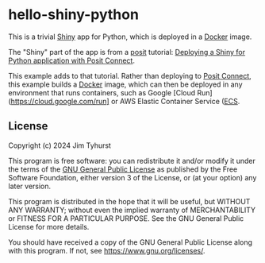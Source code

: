 # hello-shiny-python
This is a trivial [Shiny](https://shiny.posit.co/) app for Python, 
which is deployed in a [Docker](https://www.docker.com/) image.

The "Shiny" part of the app is from a [posit](https://posit.co/) tutorial:
[Deploying a Shiny for Python application with Posit Connect](https://posit.co/blog/deploying-a-shiny-for-python-application-with-posit-connect/).

This example adds to that tutorial. Rather than deploying to
[Posit Connect](https://posit.co/products/enterprise/connect/),
this example builds a [Docker](https://www.docker.com/) image,
which can then be deployed in any environment that runs containers,
such as Google [Cloud Run](https://cloud.google.com/run] or 
AWS Elastic Container Service ([ECS](https://aws.amazon.com/ecs/]).

## License
Copyright (c) 2024 Jim Tyhurst

This program is free software: you can redistribute it and/or modify
it under the terms of the
[GNU General Public License](https://www.gnu.org/licenses/)
as published by the Free Software Foundation, either version 3 of the License,
or (at your option) any later version.

This program is distributed in the hope that it will be useful,
but WITHOUT ANY WARRANTY; without even the implied warranty of
MERCHANTABILITY or FITNESS FOR A PARTICULAR PURPOSE.  See the
GNU General Public License for more details.

You should have received a copy of the GNU General Public License
along with this program.  If not, see <https://www.gnu.org/licenses/>.
